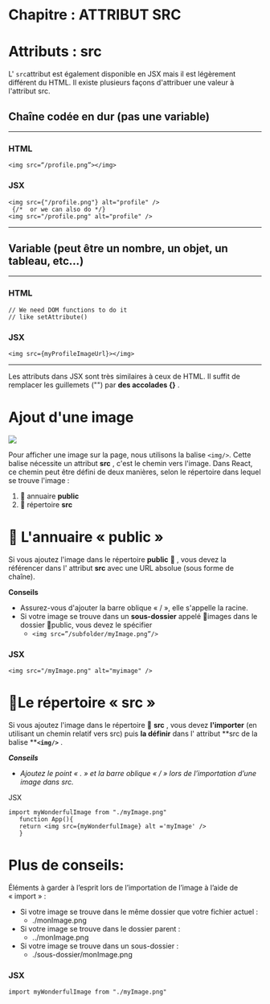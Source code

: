# Chapitre : ATTRIBUT SRC


# Attributs : src

L' `src`attribut est également disponible en JSX mais il est légèrement différent du HTML. Il existe plusieurs façons d'attribuer une valeur à l'attribut src.

## Chaîne codée en dur (pas une variable)

---

### HTML

```
<img src=“/profile.png”></img>
```

### JSX

```
<img src={"/profile.png"} alt="profile" />
 {/*  or we can also do */}
<img src="/profile.png" alt="profile" />
```

---

## Variable (peut être un nombre, un objet, un tableau, etc...)

---

### HTML

```
// We need DOM functions to do it
// like setAttribute()
```

### JSX

```
<img src={myProfileImageUrl}></img>
```

---

Les attributs dans JSX sont très similaires à ceux de HTML. Il suffit de remplacer les guillemets ("") par **des accolades {}** .

# Ajout d'une image

![](https://i.imgur.com/7xXnXTc.png)

Pour afficher une image sur la page, nous utilisons la balise `<img/>`.
Cette balise nécessite un attribut **src** , c'est le chemin vers l'image. Dans React, ce chemin peut être défini de deux manières, selon le répertoire dans lequel se trouve l'image :

1. 📁 annuaire **public**
2. 📁 répertoire **src**

# 📁 L'annuaire « public »

Si vous ajoutez l'image dans le répertoire **public** 📁 , vous devez la référencer dans l' attribut **src** avec une URL absolue (sous forme de chaîne).

**Conseils**

* Assurez-vous d'ajouter la barre oblique « / », elle s'appelle la racine.
* Si votre image se trouve dans un **sous-dossier** appelé 📁images dans le dossier 📁public, vous devez le spécifier
  * `<img src=”/subfolder/myImage.png”/>`

### JSX

```
<img src="/myImage.png" alt="myimage" />
```

# 📁Le répertoire « src »

Si vous ajoutez l'image dans le répertoire 📁 **src** , vous devez **l'importer** (en utilisant un chemin relatif vers src) puis **la définir** dans l' attribut **src de la balise ****`<img/>`** .

***Conseils***

* *Ajoutez le point « . » et la barre oblique « / » lors de l’importation d’une image dans src.*

JSX

```
import myWonderfulImage from "./myImage.png"
   function App(){
   return <img src={myWonderfulImage} alt ='myImage' />
   }
```

# Plus de conseils:

Éléments à garder à l’esprit lors de l’importation de l’image à l’aide de « import » :

* Si votre image se trouve dans le même dossier que votre fichier actuel :
  * ./monImage.png
* Si votre image se trouve dans le dossier parent :
  * ../monImage.png
* Si votre image se trouve dans un sous-dossier :
  * ./sous-dossier/monImage.png

### JSX

```
import myWonderfulImage from "./myImage.png"
```
